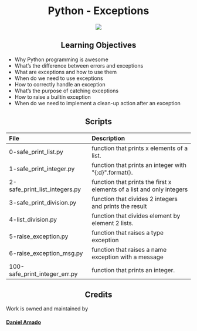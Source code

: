 <h1 align="center">Python - Exceptions</h1>
<p align="center"><img src="https://files.realpython.com/media/intro.8915db1758d8.png"></p>

<h2 align="center">Learning Objectives</h2>

 - Why Python programming is awesome
 - What’s the difference between errors and exceptions
 - What are exceptions and how to use them
 - When do we need to use exceptions
 - How to correctly handle an exception
 - What’s the purpose of catching exceptions
 - How to raise a builtin exception
 - When do we need to implement a clean-up action after an exception


<h2 align="center">Scripts</h2>

| File | Description |
|:-|:-|
| 0-safe_print_list.py | function that prints x elements of a list. |
| 1-safe_print_integer.py | function that prints an integer with "{:d}".format(). |
| 2-safe_print_list_integers.py | function that prints the first x elements of a list and only integers |
| 3-safe_print_division.py | function that divides 2 integers and prints the result |
| 4-list_division.py | function that divides element by element 2 lists. |
| 5-raise_exception.py | function that raises a type exception |
| 6-raise_exception_msg.py | function that raises a name exception with a message |
| 100-safe_print_integer_err.py | function that prints an integer. ||


<h2 align="center">Credits</h2>
Work is owned and maintained by

#### [Daniel Amado](https://twitter.com/DanielFep_am)